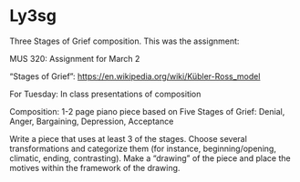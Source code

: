 # Ly3sg
Three Stages of Grief composition.  This was the assignment:

MUS 320:  Assignment for March 2

“Stages of Grief”: https://en.wikipedia.org/wiki/Kübler-Ross_model

For Tuesday: In class presentations of composition

Composition: 
1-2 page piano piece based on Five Stages of Grief:
Denial, Anger, Bargaining, Depression, Acceptance

Write a piece that uses at least 3 of the stages.
Choose several transformations and categorize them (for instance, beginning/opening, climatic, ending, contrasting).
Make a “drawing” of the piece and place the motives within the framework of the drawing.
